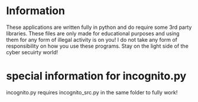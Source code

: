 # Information

These applications are written fully in python and do require some 3rd party libraries. These files are only made for educational purposes and using them for any form of
illegal activity is on you! I do not take any form of responsibility on how you use these programs. Stay on the light side of the cyber secuirty world!


# special information for incognito.py

incognito.py requires incognito_src.py in the same folder to fully work!
